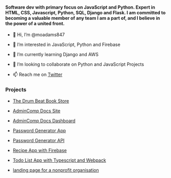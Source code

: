 #### Software dev with primary focus on JavaScript and Python. Expert in HTML, CSS, Javascript, Python, SQL, Django and Flask. I am committed to becoming a valuable member of any team I am a part of, and I believe in the power of a united front.

- 👋 Hi, I’m @moadams847

- 👀 I’m interested in JavaScript, Python and Firebase

- 🌱 I’m currently learning Django and AWS

- 💞️ I’m looking to collaborate on Python and JavaScript Projects

- 📫 Reach me on [Twitter](https://twitter.com/moadams847)

### Projects

- [The Drum Beat Book Store](https://github.com/moadams847/The-Drum-Beat-Book-Site/tree/UseJQueryToRefactor)

- [AdminComp Docs Site](https://github.com/moadams847/AdminComp-Docs/tree/AddFirebase)

- [AdminComp Docs Dashboard](https://github.com/moadams847/AdminComp-Docs-Dashboard/tree/authFirebase)

- [Password Generator App](https://github.com/moadams847/Flask-API-Password-Generator/tree/useOOPJS)

- [Password Generator API](https://fierce-anchorage-76525.herokuapp.com/passwordapi/v2/special-characters?passwordLength=15)

- [Recipe App with Firebase](https://github.com/moadams847/Firebase-Recipe-Project/tree/tryFeature)

- [Todo List App with Typescript and Webpack](https://github.com/moadams847/TodoAPP-Typescript-Webpack/tree/useTypeScript)

- [landing page for a nonprofit organisation](https://github.com/moadams847/ZongoG-Website)
